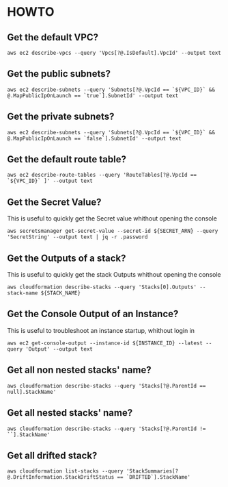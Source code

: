 # HOWTO

## Get the default VPC?

```shell
aws ec2 describe-vpcs --query 'Vpcs[?@.IsDefault].VpcId' --output text
```

## Get the public subnets?

```shell
aws ec2 describe-subnets --query 'Subnets[?@.VpcId == `${VPC_ID}` && @.MapPublicIpOnLaunch == `true`].SubnetId' --output text
```

## Get the private subnets?

```shell
aws ec2 describe-subnets --query 'Subnets[?@.VpcId == `${VPC_ID}` && @.MapPublicIpOnLaunch == `false`].SubnetId' --output text
```

## Get the default route table?

```shell
aws ec2 describe-route-tables --query 'RouteTables[?@.VpcId == `${VPC_ID}` ]' --output text
```

## Get the Secret Value?

This is useful to quickly get the Secret value whithout opening the console

```shell
aws secretsmanager get-secret-value --secret-id ${SECRET_ARN} --query 'SecretString' --output text | jq -r .password
```

## Get the Outputs of a stack?

This is useful to quickly get the stack Outputs whithout opening the console

```shell
aws cloudformation describe-stacks --query 'Stacks[0].Outputs' --stack-name ${STACK_NAME} 
```

## Get the Console Output of an Instance?

This is useful to troubleshoot an instance startup, whithout login in

```shell
aws ec2 get-console-output --instance-id ${INSTANCE_ID} --latest --query 'Output' --output text
```

## Get all non nested stacks' name?

```shell
aws cloudformation describe-stacks --query 'Stacks[?@.ParentId == null].StackName'
```

## Get all nested stacks' name?

```shell
aws cloudformation describe-stacks --query 'Stacks[?@.ParentId != ``].StackName'
```

## Get all drifted stack?

```shell
aws cloudformation list-stacks --query 'StackSummaries[?@.DriftInformation.StackDriftStatus == `DRIFTED`].StackName'
```